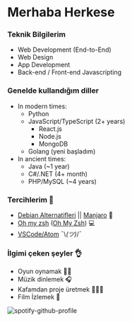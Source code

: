 # Merhaba Herkese
### Teknik Bilgilerim

- Web Development (End-to-End)
- Web Design
- App Development
- Back-end / Front-end Javascripting

### Genelde kullandığım diller

- In modern times:
  - Python
  - JavaScript/TypeScript (2+ years)
    - React.js
    - Node.js
    - MongoDB
  - Golang (yeni başladım)
- In ancient times:
  - Java (~1 year)
  - C#/.NET (4+ month)
  - PHP/MySQL (~4 years)

### Tercihlerim 🙏

- [Debian Alternatifleri](https://www.debian.org/) || [Manjaro](https://manjaro.org/) 🐧
- [Oh my zsh](https://ohmyz.sh/) ([Oh My Zsh](https://ohmyz.sh/)) 💻
- [VSCode/Atom](https://code.visualstudio.com/) ¯\\_(ツ)_/¯

### İlgimi çeken şeyler 👌

- Oyun oynamak 🚴‍♂️
- Müzik dinlemek 🎧
- Kafamdan proje üretmek 👨🏻‍💻
- Film İzlemek 🎥

![spotify-github-profile](https://spotify-github-profile.vercel.app/api/view.svg?uid=barkeser2002&cover_image=true&theme=default&bar_color=000000&bar_color_cover=true)
